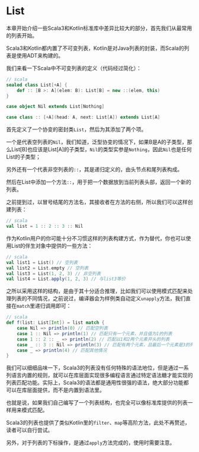 # List

本章开始介绍一些Scala3和Kotlin标准库中差异比较大的部分，首先我们从最常用的列表开始。

Scala3和Kotlin都内置了不可变列表，Kotlin是对Java列表的封装，而Scala的列表是使用ADT来构建的。

我们来看一下Scala中不可变列表的定义（代码经过简化）：

```scala
// scala
sealed class List[+A] {
    def :: [B >: A](elem: B): List[B] = new ::(elem, this)
}

case object Nil extends List[Nothing]

case class :: [+A](head: A, next: List[A]) extends List[A]    
```

首先定义了一个协变的密封类`List`，然后为其添加了两个项。

一个是代表空列表的`Nil`，我们知道，泛型协变的情况下，如果B是A的子类型，那么List[B]也应该是List[A]的子类型，`Nil`的类型实参是`Nothing`，因此`Nil`也是任何List的子类型；

另外还有一个代表非空列表的`::`，其是递归定义的，由头节点和尾列表构成。

然后在List中添加一个方法`::`，用于把一个数据放到当前列表头部，返回一个新的列表。

之前提到过，以冒号结尾的方法名，其接收者在方法的右侧，所以我们可以这样创建列表：

```scala
// scala
val list = 1 :: 2 :: 3 :: Nil
```

作为Kotlin用户的你可能十分不习惯这样的列表构建方式，作为替代，你也可以使用List的伴生对象中提供的一些方法：

```scala
// scala
val list1 = List() // 空列表
val list2 = List.empty // 空列表
val list3 = List(1, 2, 3) // 非空列表
val list4 = List.apply(1, 2, 3) // 与list3等价
```

之所以采用这样的结构，是由于其十分适合推理，比如我们可以使用模式匹配来处理列表的不同情况，之前说过，编译器会为样例类自动定义`unapply`方法，我们直接在`match`里递归调用即可：

```scala
// scala
def f(list: List[Int]) = list match {
    case Nil => println(0) // 匹配空列表
    case 1 :: Nil => println(1) // 匹配只有一个元素，并且值为1的列表
    case 1 :: 2 :: _ => println(2) // 匹配以1和2两个元素开头的列表
    case _ :: 3 :: Nil => println(3) // 匹配有两个元素，且最后一个元素是3的列表
    case _ => println(4) // 匹配其他情况
}
```

我们可以细细品味一下，Scala3的列表没有任何特殊的语法地位，但是通过一系列语言内置的规则，就可以在库层面实现很多编程语言通过特定语法糖才能实现的列表匹配功能。实际上，Scala3的语法都是通用性很强的语法，绝大部分功能都可以在库层面提供，而不是内置到语法里。

也就是说，如果我们自己编写了一个列表结构，也完全可以像标准库提供的列表一样用来模式匹配。

Scala3的列表也提供了类似Kotlin里的`filter`、`map`等高阶方法，此处不再赘述，读者可以自行尝试。

另外，对于列表的下标操作，是通过`apply`方法完成的，使用时需要注意。
